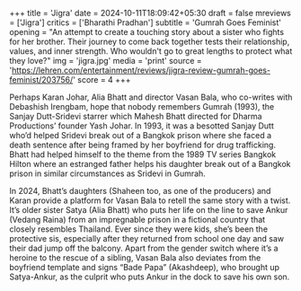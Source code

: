 +++
title = 'Jigra'
date = 2024-10-11T18:09:42+05:30
draft = false
mreviews = ['Jigra']
critics = ['Bharathi Pradhan']
subtitle = 'Gumrah Goes Feminist'
opening = "An attempt to create a touching story about a sister who fights for her brother. Their journey to come back together tests their relationship, values, and inner strength. Who wouldn't go to great lengths to protect what they love?"
img = 'jigra.jpg'
media = 'print'
source = 'https://lehren.com/entertainment/reviews/jigra-review-gumrah-goes-feminist/203756/'
score = 4
+++

Perhaps Karan Johar, Alia Bhatt and director Vasan Bala, who co-writes with Debashish Irengbam, hope that nobody remembers Gumrah (1993), the Sanjay Dutt-Sridevi starrer which Mahesh Bhatt directed for Dharma Productions’ founder Yash Johar. In 1993, it was a besotted Sanjay Dutt who’d helped Sridevi break out of a Bangkok prison where she faced a death sentence after being framed by her boyfriend for drug trafficking. Bhatt had helped himself to the theme from the 1989 TV series Bangkok Hilton where an estranged father helps his daughter break out of a Bangkok prison in similar circumstances as Sridevi in Gumrah.

In 2024, Bhatt’s daughters (Shaheen too, as one of the producers) and Karan provide a platform for Vasan Bala to retell the same story with a twist. It’s older sister Satya (Alia Bhatt) who puts her life on the line to save Ankur (Vedang Raina) from an impregnable prison in a fictional country that closely resembles Thailand. Ever since they were kids, she’s been the protective sis, especially after they returned from school one day and saw their dad jump off the balcony. Apart from the gender switch where it’s a heroine to the rescue of a sibling, Vasan Bala also deviates from the boyfriend template and signs “Bade Papa” (Akashdeep), who brought up Satya-Ankur, as the culprit who puts Ankur in the dock to save his own son.
